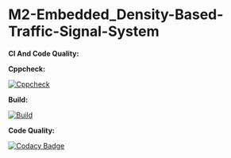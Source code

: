 # M2-Embedded_Density-Based-Traffic-Signal-System

**CI And Code Quality:**

**Cppcheck:**

[![Cppcheck](https://github.com/Adwaith1999/M2-Embedded_Density-Based-Traffic-Signal-System/actions/workflows/c-cpp.yml/badge.svg)](https://github.com/Adwaith1999/M2-Embedded_Density-Based-Traffic-Signal-System/actions/workflows/c-cpp.yml)

**Build:**

[![Build](https://github.com/Adwaith1999/M2-Embedded_Density-Based-Traffic-Signal-System/actions/workflows/compile.yml/badge.svg)](https://github.com/Adwaith1999/M2-Embedded_Density-Based-Traffic-Signal-System/actions/workflows/compile.yml)

**Code Quality:**

[![Codacy Badge](https://app.codacy.com/project/badge/Grade/f8efcb73f041420084b535df3e0a0475)](https://www.codacy.com/gh/Adwaith1999/M2-Embedded_Density-Based-Traffic-Signal-System/dashboard?utm_source=github.com&amp;utm_medium=referral&amp;utm_content=Adwaith1999/M2-Embedded_Density-Based-Traffic-Signal-System&amp;utm_campaign=Badge_Grade)



